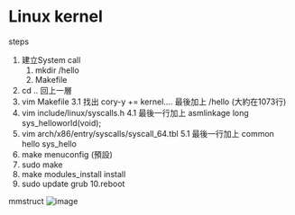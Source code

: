 Linux kernel
============
steps
1. 建立System call
	1. mkdir /hello
	2. Makefile
2. cd .. 回上一層
3. vim Makefile
	3.1 找出 cory-y += kernel.... 最後加上 /hello (大約在1073行)
4. vim include/linux/syscalls.h
	4.1 最後一行加上 asmlinkage long sys_helloworld(void);
5. vim arch/x86/entry/syscalls/syscall_64.tbl
	5.1 最後一行加上 common hello sys_hello
6. make menuconfig (預設)
7. sudo make
8. make modules_install install
9. sudo update grub
10.reboot

mmstruct
![image](https://user-images.githubusercontent.com/49525437/201469043-8e69a072-429e-4c8f-8ff5-09887a3412b5.png)

